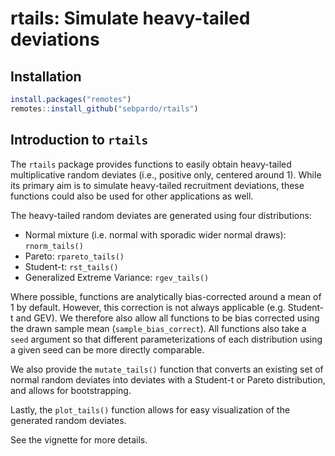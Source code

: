 # rtails: Simulate heavy-tailed deviations

## Installation

``` r
install.packages("remotes")
remotes::install_github("sebpardo/rtails")
```

## Introduction to `rtails`

The `rtails` package provides functions to easily obtain
heavy-tailed multiplicative random deviates (i.e., positive only, centered around 1).
While its primary aim is to simulate heavy-tailed recruitment deviations, these
functions could also be used for other applications as well.

The heavy-tailed random deviates are generated using four distributions: 

- Normal mixture (i.e. normal with sporadic wider normal draws): `rnorm_tails()`
- Pareto: `rpareto_tails()`
- Student-t: `rst_tails()`
- Generalized Extreme Variance: `rgev_tails()`

Where possible, functions are analytically bias-corrected around a mean of 1 
by default. However, this correction is not always applicable
(e.g. Student-t and GEV). We therefore also allow all functions to 
be bias corrected using the drawn sample mean (`sample_bias_correct`). 
All functions also take a `seed` argument so that different parameterizations 
of each distribution using a given seed can be more directly comparable.

We also provide the `mutate_tails()` function that converts an existing set
of normal random deviates into deviates with a Student-t or Pareto distribution, 
and allows for bootstrapping.

Lastly, the `plot_tails()` function allows for easy visualization of the 
generated random deviates.

See the vignette for more details.
